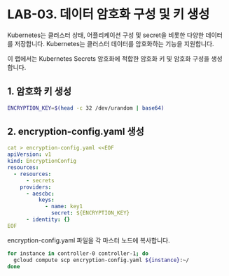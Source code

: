 # LAB-03. 데이터 암호화 구성 및 키 생성


Kubernetes는 클러스터 상태, 어플리케이션 구성 및 secret을 비롯한 다양한 데이터를 저장합니다. Kubernetes는 클러스터 데이터를 암호화하는 기능을 지원합니다.

이 랩에서는 Kubernetes Secrets 암호화에 적합한 암호화 키 및 암호화 구성을 생성합니다.

## 1. 암호화 키 생성

```sh
ENCRYPTION_KEY=$(head -c 32 /dev/urandom | base64)
```

## 2. encryption-config.yaml 생성

```yaml
cat > encryption-config.yaml <<EOF
apiVersion: v1
kind: EncryptionConfig
resources:
  - resources:
      - secrets
    providers:
      - aescbc:
          keys:
            - name: key1
              secret: ${ENCRYPTION_KEY}
      - identity: {}
EOF
```

encryption-config.yaml 파일을 각 마스터 노드에 복사합니다.

```sh
for instance in controller-0 controller-1; do
  gcloud compute scp encryption-config.yaml ${instance}:~/
done
```
